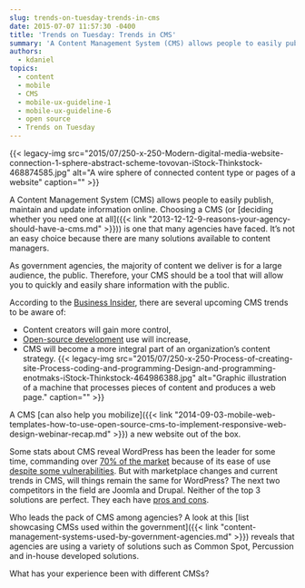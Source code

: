 ```yaml
---
slug: trends-on-tuesday-trends-in-cms
date: 2015-07-07 11:57:30 -0400
title: 'Trends on Tuesday: Trends in CMS'
summary: 'A Content Management System (CMS) allows people to easily publish, maintain and update information online. Choosing a CMS (or deciding whether you need one at all) is one that many agencies have faced. It’s not an easy choice because there are many solutions available to content managers. As government agencies, the majority of content we deliver is'
authors:
  - kdaniel
topics:
  - content
  - mobile
  - CMS
  - mobile-ux-guideline-1
  - mobile-ux-guideline-6
  - open source
  - Trends on Tuesday
---
```


{{< legacy-img src="2015/07/250-x-250-Modern-digital-media-website-connection-1-sphere-abstract-scheme-tovovan-iStock-Thinkstock-468874585.jpg" alt="A wire sphere of connected content type or pages of a website" caption="" >}}

A Content Management System (CMS) allows people to easily publish, maintain and update information online. Choosing a CMS (or [deciding whether you need one at all]({{< link "2013-12-12-9-reasons-your-agency-should-have-a-cms.md" >}})) is one that many agencies have faced. It’s not an easy choice because there are many solutions available to content managers.

As government agencies, the majority of content we deliver is for a large audience, the public. Therefore, your CMS should be a tool that will allow you to quickly and easily share information with the public.

According to the [Business Insider](http://www.businessinsider.com/sc/2015-content-management-trends-2014-12), there are several upcoming CMS trends to be aware of:

  * Content creators will gain more control,
  * [Open-source development](http://opensource.com/business/15/5/open-source-clear-choice-cms-development) use will increase,
  * CMS will become a more integral part of an organization’s content strategy. {{< legacy-img src="2015/07/250-x-250-Process-of-creating-site-Process-coding-and-programming-Design-and-programming-enotmaks-iStock-Thinkstock-464986388.jpg" alt="Graphic illustration of a machine that processes pieces of content and produces a web page." caption="" >}}

A CMS [can also help you mobilize]({{< link "2014-09-03-mobile-web-templates-how-to-use-open-source-cms-to-implement-responsive-web-design-webinar-recap.md" >}}) a new website out of the box.

Some stats about CMS reveal WordPress has been the leader for some time, commanding over [70% of the market](http://www.fiercecontentmanagement.com/story/report-wordpress-leads-pack-most-used-cms/2015-05-13) because of its ease of use [despite some vulnerabilities](http://www.engadget.com/2015/05/07/wordpress-xss-bug/). But with marketplace changes and current trends in CMS, will things remain the same for WordPress? The next two competitors in the field are Joomla and Drupal. Neither of the top 3 solutions are perfect. They each have [pros and cons](http://websitesetup.org/cms-comparison-wordpress-vs-joomla-drupal/).

Who leads the pack of CMS among agencies? A look at this [list showcasing CMSs used within the government]({{< link "content-management-systems-used-by-government-agencies.md" >}}) reveals that agencies are using a variety of solutions such as Common Spot, Percussion and in-house developed solutions.

What has your experience been with different CMSs?

